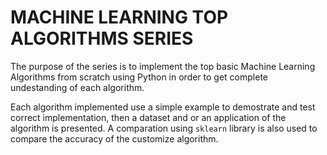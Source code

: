 # MACHINE LEARNING TOP ALGORITHMS SERIES

The purpose of the series is to implement the top basic Machine Learning Algorithms from scratch using Python in order to get complete undestanding of each algorithm.

Each algorithm implemented use a simple example to demostrate and test correct implementation, then a dataset and or an application of the algorithm is presented. A comparation using `sklearn` library is also used to compare the accuracy of the customize algorithm.

